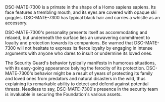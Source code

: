 DSC-MATE-7300 is a primate in the shape of a Homo sapiens sapiens. Its face features a trembling mouth, and its eyes are covered with opaque ski goggles. DSC-MATE-7300 has typical black hair and carries a whistle as an accessory.

DSC-MATE-7300's personality presents itself as accommodating and relaxed, but underneath the surface lies an unwavering commitment to loyalty and protection towards its companions. Be warned that DSC-MATE-7300 will not hesitate to express its fierce loyalty by engaging in intense arguments with anyone who dares to insult or undermine its loved ones. 

The Security Guard's behavior typically manifests in humorous situations, with its easy-going appearance belying the ferocity of its protection. DSC-MATE-7300's behavior might be a result of years of protecting its family and loved ones from predators and natural disasters in the wild, thus explaining its remarkable ability to detect and defend against potential threats. Needless to say, DSC-MATE-7300's presence in the security team is invaluable in securing the Foundation's various assets.